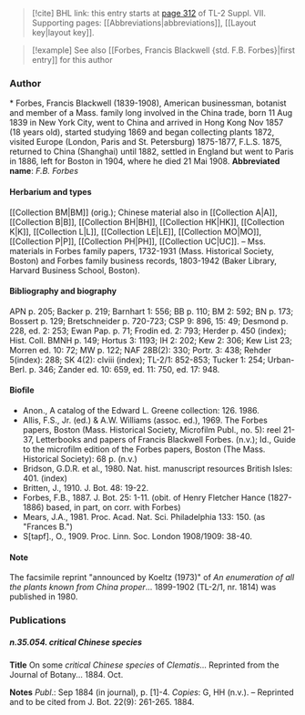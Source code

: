 > [!cite] BHL link: this entry starts at [page 312](https://www.biodiversitylibrary.org/page/33259816) of TL-2 Suppl. VII.
> Supporting pages: [[Abbreviations|abbreviations]], [[Layout key|layout key]].

> [!example] See also [[Forbes, Francis Blackwell {std. F.B. Forbes}|first entry]] for this author

### Author

\* Forbes, Francis Blackwell (1839-1908), American businessman, botanist and member of a Mass. family long involved in the China trade, born 11 Aug 1839 in New York City, went to China and arrived in Hong Kong Nov 1857 (18 years old), started studying 1869 and began collecting plants 1872, visited Europe (London, Paris and St. Petersburg) 1875-1877, F.L.S. 1875, returned to China (Shanghai) until 1882, settled in England but went to Paris in 1886, left for Boston in 1904, where he died 21 Mai 1908. 
**Abbreviated name**: *F.B. Forbes*

#### Herbarium and types

[[Collection BM|BM]] (orig.); Chinese material also in [[Collection A|A]], [[Collection B|B]], [[Collection BH|BH]], [[Collection HK|HK]], [[Collection K|K]], [[Collection L|L]], [[Collection LE|LE]], [[Collection MO|MO]], [[Collection P|P]], [[Collection PH|PH]], [[Collection UC|UC]]. – Mss. materials in Forbes family papers, 1732-1931 (Mass. Historical Society, Boston) and Forbes family business records, 1803-1942 (Baker Library, Harvard Business School, Boston).

#### Bibliography and biography

APN p. 205; Backer p. 219; Barnhart 1: 556; BB p. 110; BM 2: 592; BN p. 173; Bossert p. 129; Bretschneider p. 720-723; CSP 9: 896, 15: 49; Desmond p. 228, ed. 2: 253; Ewan Pap. p. 71; Frodin ed. 2: 793; Herder p. 450 (index); Hist. Coll. BMNH p. 149; Hortus 3: 1193; IH 2: 202; Kew 2: 306; Kew List 23; Morren ed. 10: 72; MW p. 122; NAF 28B(2): 330; Portr. 3: 438; Rehder 5(index): 288; SK 4(2): clviii (index); TL-2/1: 852-853; Tucker 1: 254; Urban-Berl. p. 346; Zander ed. 10: 659, ed. 11: 750, ed. 17: 948.

#### Biofile

- Anon., A catalog of the Edward L. Greene collection: 126. 1986.
- Allis, F.S., Jr. (ed.) & A.W. Williams (assoc. ed.), 1969. The Forbes papers, Boston (Mass. Historical Society, Microfilm Publ., no. 5): reel 21-37, Letterbooks and papers of Francis Blackwell Forbes. (n.v.); Id., Guide to the microfilm edition of the Forbes papers, Boston (The Mass. Historical Society): 68 p. (n.v.)
- Bridson, G.D.R. et al., 1980. Nat. hist. manuscript resources British Isles: 401. (index)
- Britten, J., 1910. J. Bot. 48: 19-22.
- Forbes, F.B., 1887. J. Bot. 25: 1-11. (obit. of Henry Fletcher Hance (1827-1886) based, in part, on corr. with Forbes)
- Mears, J.A., 1981. Proc. Acad. Nat. Sci. Philadelphia 133: 150. (as "Frances B.")
- S\[tapf\]., O., 1909. Proc. Linn. Soc. London 1908/1909: 38-40.

#### Note

The facsimile reprint "announced by Koeltz (1973)" of *An enumeration of all the plants known from China proper*... 1899-1902 (TL-2/1, nr. 1814) was published in 1980.

### Publications

##### n.35.054. critical Chinese species

**Title**
On some *critical Chinese species* of *Clematis*... Reprinted from the Journal of Botany... 1884. Oct.

**Notes**
*Publ*.: Sep 1884 (in journal), p. \[1\]-4. *Copies*: G, HH (n.v.). – Reprinted and to be cited from J. Bot. 22(9): 261-265. 1884.

